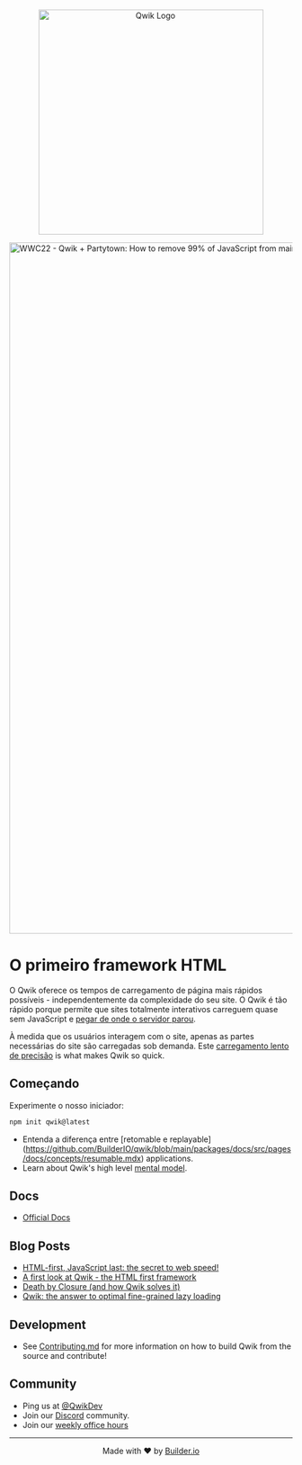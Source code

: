 <br />

<p align="center">
  <img alt="Qwik Logo" width="400" src="https://cdn.builder.io/api/v1/image/assets%2FYJIGb4i01jvw0SRdL5Bt%2F667ab6c2283d4c4d878fb9083aacc10f" />
</p>

<a href="https://youtu.be/0dC11DMR3fU?t=154">
  <img width="1229" alt="WWC22 - Qwik + Partytown: How to remove 99% of JavaScript from main thread" src="https://user-images.githubusercontent.com/111951/175145272-0df06434-7488-4e0e-933b-61358d4bd42b.png">
</a>

# O primeiro framework HTML

O Qwik oferece os tempos de carregamento de página mais rápidos possíveis - independentemente da complexidade do seu site. O Qwik é tão rápido porque permite que sites totalmente interativos carreguem quase sem JavaScript e [pegar de onde o servidor parou](https://github.com/BuilderIO/qwik/blob/main/packages/docs/src/pages/docs/concepts/resumable.mdx).

À medida que os usuários interagem com o site, apenas as partes necessárias do site são carregadas sob demanda. Este [carregamento lento de precisão](https://github.com/BuilderIO/qwik/blob/main/packages/docs/src/pages/docs/concepts/progressive.mdx) is what makes Qwik so quick.

## Começando

Experimente o nosso iniciador:

```bash
npm init qwik@latest
```

- Entenda a diferença entre [retomable e replayable] (https://github.com/BuilderIO/qwik/blob/main/packages/docs/src/pages/docs/concepts/resumable.mdx) applications.
- Learn about Qwik's high level [mental model](https://github.com/BuilderIO/qwik/blob/main/packages/docs/src/pages/docs/think-qwik.mdx).

## Docs

- [Official Docs](https://qwik.builder.io)

## Blog Posts

- [HTML-first, JavaScript last: the secret to web speed!](https://dev.to/mhevery/html-first-javascript-last-the-secret-to-web-speed-4ic9)
- [A first look at Qwik - the HTML first framework](https://dev.to/mhevery/a-first-look-at-qwik-the-html-first-framework-af)
- [Death by Closure (and how Qwik solves it)](https://dev.to/mhevery/death-by-closure-and-how-qwik-solves-it-44jj)
- [Qwik: the answer to optimal fine-grained lazy loading](https://dev.to/mhevery/qwik-the-answer-to-optimal-fine-grained-lazy-loading-2hdp)

## Development

- See [Contributing.md](https://github.com/BuilderIO/qwik/blob/main/CONTRIBUTING.md) for more information on how to build Qwik from the source and contribute!

## Community

- Ping us at [@QwikDev](https://twitter.com/QwikDev)
- Join our [Discord](https://qwik.builder.io/chat) community.
- Join our [weekly office hours](https://calendar.google.com/calendar/u/0?cid=Y180ZG91YjR2NTZ1cW43YmgzbW1oZGJ2M3R2c0Bncm91cC5jYWxlbmRhci5nb29nbGUuY29t)

---

<p align="center">
  Made with ❤️ by <a target="_blank" href="https://www.builder.io/">Builder.io</a>
</p>
